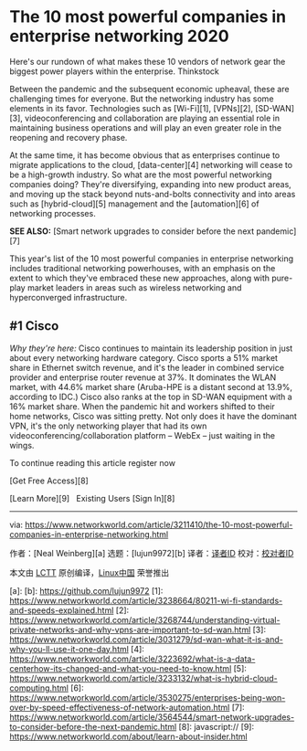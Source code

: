[#]: collector: (lujun9972)
[#]: translator: ( )
[#]: reviewer: ( )
[#]: publisher: ( )
[#]: url: ( )
[#]: subject: (The 10 most powerful companies in enterprise networking 2020)
[#]: via: (https://www.networkworld.com/article/3211410/the-10-most-powerful-companies-in-enterprise-networking.html)
[#]: author: (Neal Weinberg )

The 10 most powerful companies in enterprise networking 2020
======
Here's our rundown of what makes these 10 vendors of network gear the biggest power players within the enterprise.
Thinkstock

Between the pandemic and the subsequent economic upheaval, these are challenging times for everyone. But the networking industry has some elements in its favor. Technologies such as [Wi-Fi][1], [VPNs][2], [SD-WAN][3], videoconferencing and collaboration are playing an essential role in maintaining business operations and will play an even greater role in the reopening and recovery phase.

At the same time, it has become obvious that as enterprises continue to migrate applications to the cloud, [data-center][4] networking will cease to be a high-growth industry. So what are the most powerful networking companies doing? They're diversifying, expanding into new product areas, and moving up the stack beyond nuts-and-bolts connectivity and into areas such as [hybrid-cloud][5] management and the [automation][6] of networking processes.

**SEE ALSO:** [Smart network upgrades to consider before the next pandemic][7]

This year's list of the 10 most powerful companies in enterprise networking includes traditional networking powerhouses, with an emphasis on the extent to which they've embraced these new approaches, along with pure-play market leaders in areas such as wireless networking and hyperconverged infrastructure.

## #1 Cisco

_Why they're here:_ Cisco continues to maintain its leadership position in just about every networking hardware category. Cisco sports a 51% market share in Ethernet switch revenue, and it's the leader in combined service provider and enterprise router revenue at 37%. It dominates the WLAN market, with 44.6% market share (Aruba-HPE is a distant second at 13.9%, according to IDC.) Cisco also ranks at the top in SD-WAN equipment with a 16% market share. When the pandemic hit and workers shifted to their home networks, Cisco was sitting pretty. Not only does it have the dominant VPN, it's the only networking player that had its own videoconferencing/collaboration platform – WebEx – just waiting in the wings.

To continue reading this article register now

[Get Free Access][8]

[Learn More][9]   Existing Users [Sign In][8]

--------------------------------------------------------------------------------

via: https://www.networkworld.com/article/3211410/the-10-most-powerful-companies-in-enterprise-networking.html

作者：[Neal Weinberg][a]
选题：[lujun9972][b]
译者：[译者ID](https://github.com/译者ID)
校对：[校对者ID](https://github.com/校对者ID)

本文由 [LCTT](https://github.com/LCTT/TranslateProject) 原创编译，[Linux中国](https://linux.cn/) 荣誉推出

[a]: 
[b]: https://github.com/lujun9972
[1]: https://www.networkworld.com/article/3238664/80211-wi-fi-standards-and-speeds-explained.html
[2]: https://www.networkworld.com/article/3268744/understanding-virtual-private-networks-and-why-vpns-are-important-to-sd-wan.html
[3]: https://www.networkworld.com/article/3031279/sd-wan-what-it-is-and-why-you-ll-use-it-one-day.html
[4]: https://www.networkworld.com/article/3223692/what-is-a-data-centerhow-its-changed-and-what-you-need-to-know.html
[5]: https://www.networkworld.com/article/3233132/what-is-hybrid-cloud-computing.html
[6]: https://www.networkworld.com/article/3530275/enterprises-being-won-over-by-speed-effectiveness-of-network-automation.html
[7]: https://www.networkworld.com/article/3564544/smart-network-upgrades-to-consider-before-the-next-pandemic.html
[8]: javascript://
[9]: https://www.networkworld.com/about/learn-about-insider.html
